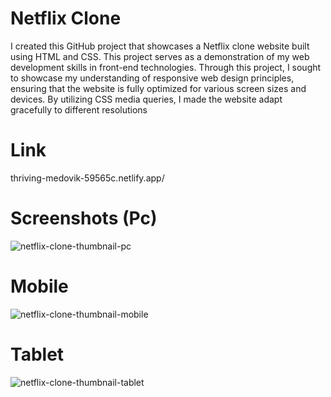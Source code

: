 # Netflix Clone
I created this GitHub project that showcases a Netflix clone website built using HTML and CSS. This project serves as a demonstration of my web development skills in front-end technologies. Through this project, I sought to showcase my understanding of responsive web design principles, ensuring that the website is fully optimized for various screen sizes and devices. By utilizing CSS media queries, I made the website adapt gracefully to different resolutions
# Link
thriving-medovik-59565c.netlify.app/
# Screenshots (Pc)
![netflix-clone-thumbnail-pc](https://github.com/Wsf03/NetflixClone/assets/136227424/2ab48a1d-f5ba-41cf-839a-52c16cde0292)
# Mobile 
![netflix-clone-thumbnail-mobile](https://github.com/Wsf03/NetflixClone/assets/136227424/df555b0a-e486-43ed-be60-9b94bce2caf1)
# Tablet
![netflix-clone-thumbnail-tablet](https://github.com/Wsf03/NetflixClone/assets/136227424/5cc1f2e2-52bd-4120-9f8b-54374fb83233)



